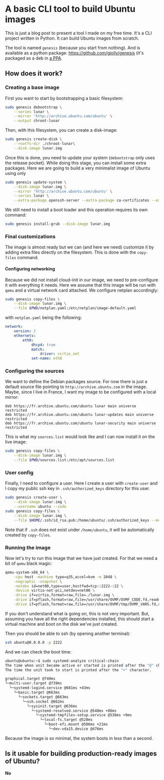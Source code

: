 # A basic CLI tool to build Ubuntu images

This is just a blog post to present a tool I made on my free time. It's a CLI project written in Python. It can build Ubuntu images from scratch.

The tool is named `genesis` (because you start from nothing). And is available as a python package: https://github.com/gjolly/genesis (it's packaged as a deb in [a PPA](https://launchpad.net/~gjolly/+archive/ubuntu/genesis).

## How does it work?

### Creating a base image

First you want to start by bootstrapping a basic filesystem:

```bash
sudo genesis debootstrap \
    --series lunar \
    --mirror 'http://archive.ubuntu.com/ubuntu' \
    --output chroot-lunar
```

Then, with this filesystem, you can create a disk-image:

```bash
sudo genesis create-disk \
    --rootfs-dir ./chroot-lunar\
    --disk-image lunar.img
```

Once this is done, you need to update your system (`debootstrap` only uses the release pocket). While doing this stage, you can install some extra packages. Here we are going to build a very minimalist image of Ubuntu using only

```bash
sudo genesis update-system \
    --disk-image lunar.img \
    --mirror 'http://archive.ubuntu.com/ubuntu' \
    --series lunar \
    --extra-package openssh-server --extra-package ca-certificates --extra-package linux-kvm
```

We still need to install a boot loader and this operation requires its own command:

```bash
sudo genesis install-grub --disk-image lunar.img
```

### Final customizations

The image is almost ready but we can (and here we need) customize it by adding extra files directly on the filesystem. This is done with the `copy-files` command.

#### Configuring networking

Because we did not install cloud-init in our image, we need to pre-configure it with everything it needs. Here we assume that this image will be run with `qemu` and a virtual network card attached. We configure netplan accordingly:

```bash
sudo genesis copy-files \
    --disk-image lunar.img \
    --file $PWD/netplan.yaml:/etc/netplan/image-default.yaml
```

with `netplan.yaml` being the following:

```yaml
network:
    version: 2
    ethernets:
        eth0:
            dhcp4: true
            match:
                driver: virtio_net
            set-name: eth0
```

### Configuring the sources

We want to define the Debian packages source. For now there is just a default source file pointing to `http://archive.ubuntu.com` in the image. Maybe, since I live in France, I want my image to be configured with a local mirror:

```
deb https://fr.archive.ubuntu.com/ubuntu lunar main universe restricted
deb https://fr.archive.ubuntu.com/ubuntu lunar-updates main universe restricted
deb https://fr.archive.ubuntu.com/ubuntu lunar-security main universe restricted
```

This is what my `sources.list` would look like and I can now install it on the live image:

```bash
sudo genesis copy-files \
    --disk-image lunar.img \
    --file $PWD/sources.list:/etc/apt/sources.list
```

### User config

Finally, I need to configure a user. Here I create a user with `create-user` and I copy my public ssh key in `.ssh/authorized_keys` directory for this user.

```bash
sudo genesis create-user \
    --disk-image lunar.img \
    --username ubuntu --sudo
sudo genesis copy-files \
    --disk-image lunar.img \
    --file $HOME/.ssh/id_rsa.pub:/home/ubuntu/.ssh/authorized_keys --mod 600 --owner ubuntu
```

Note that if `.ssh` does not exist under `/home/ubuntu`, it will be automatically created by `copy-files`.

### Running the image

Now let's try to run this image that we have just created. For that we need a bit of `qemu` black magic:

```bash
qemu-system-x86_64 \
    -cpu host -machine type=q35,accel=kvm -m 2048 \
    -nographic -snapshot \
    -netdev id=net00,type=user,hostfwd=tcp::2222-:22 \
    -device virtio-net-pci,netdev=net00 \
    -drive if=virtio,format=raw,file=./lunar.img \
    -drive if=pflash,format=raw,file=/usr/share/OVMF/OVMF_CODE.fd,readonly=on \
    -drive if=pflash,format=raw,file=/usr/share/OVMF/tmp/OVMF_VARS.fd,readonly=on
```

If you don't understand what is going on, this is not very important. But, assuming you have all the right dependencies installed, this should start a virtual machine and boot on the disk we've just created.

Then you should be able to ssh (by opening another terminal):

```bash
ssh ubuntu@0.0.0.0 -p 2222
```

And we can check the boot time:

```bash
ubuntu@ubuntu:~$ sudo systemd-analyze critical-chain
The time when unit became active or started is printed after the "@" character.
The time the unit took to start is printed after the "+" character.

graphical.target @740ms
└─multi-user.target @739ms
  └─systemd-logind.service @681ms +43ms
    └─basic.target @663ms
      └─sockets.target @663ms
        └─ssh.socket @662ms
          └─sysinit.target @636ms
            └─systemd-resolved.service @548ms +86ms
              └─systemd-tmpfiles-setup.service @536ms +9ms
                └─local-fs.target @528ms
                  └─boot-efi.mount @506ms +21ms
                    └─dev-vda15.device @476ms
```

Because the image is so minimal, the system boots in less than a second.

## Is it usable for building production-ready images of Ubuntu?

**No**
